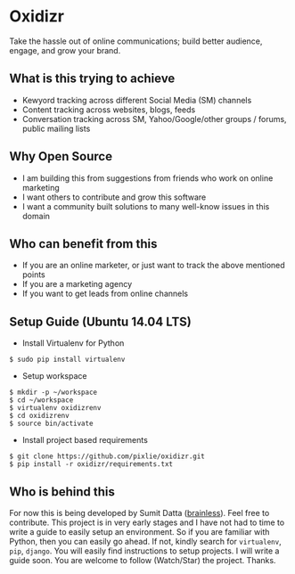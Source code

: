 Oxidizr
=======

Take the hassle out of online communications; build better audience, engage, and grow your brand.


What is this trying to achieve
-----------------------------

- Kewyord tracking across different Social Media (SM) channels
- Content tracking across websites, blogs, feeds
- Conversation tracking across SM, Yahoo/Google/other groups / forums, public mailing lists


Why Open Source
---------------

- I am building this from suggestions from friends who work on online marketing
- I want others to contribute and grow this software
- I want a community built solutions to many well-know issues in this domain


Who can benefit from this
-------------------------
- If you are an online marketer, or just want to track the above mentioned points
- If you are a marketing agency
- If you want to get leads from online channels


Setup Guide (Ubuntu 14.04 LTS)
-----------
* Install Virtualenv for Python
```
$ sudo pip install virtualenv
```

* Setup workspace
```
$ mkdir -p ~/workspace
$ cd ~/workspace
$ virtualenv oxidizrenv
$ cd oxidizrenv
$ source bin/activate
```

* Install project based requirements
```
$ git clone https://github.com/pixlie/oxidizr.git
$ pip install -r oxidizr/requirements.txt
```

Who is behind this
------------------
For now this is being developed by Sumit Datta ([brainless](https://github.com/brainless)). Feel free to contribute. This project is in very early stages and I have not had to time to write a guide to easily setup an environment. So if you are familiar with Python, then you can easily go ahead. If not, kindly search for `virtualenv`, `pip`, `django`. You will easily find instructions to setup projects. I will write a guide soon. You are welcome to follow (Watch/Star) the project. Thanks.
